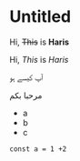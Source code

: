 # Untitled

Hi, ~~This~~ is **Haris**

Hi, _This_ is *Haris*

آپ کیسے ہو

مرحبا بكم

- a
- b
- c

```
const a = 1 +2
```
